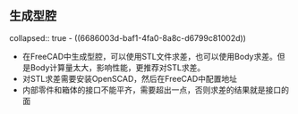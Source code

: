 ## 生成型腔
collapsed:: true
	- ((6686003d-baf1-4fa0-8a8c-d6799c81002d))
- 在FreeCAD中生成型腔，可以使用STL文件求差，也可以使用Body求差。但是Body计算量太大，影响性能，更推荐对STL求差。
- 对STL求差需要安装OpenSCAD，然后在FreeCAD中配置地址
- 内部零件和箱体的接口不能平齐，需要超出一点，否则求差的结果就是接口的面